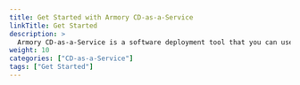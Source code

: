 ```yaml
---
title: Get Started with Armory CD-as-a-Service
linkTitle: Get Started
description: >
  Armory CD-as-a-Service is a software deployment tool that you can use to deploy Kubernetes applications.
weight: 10
categories: ["CD-as-a-Service"]
tags: ["Get Started"]
---
```

